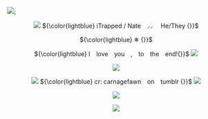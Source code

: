 ![](https://64.media.tumblr.com/9c95773f1099daf44c5c75e64cdb4490/c8ff52dcecff15cb-31/s1280x1920/f761327b5a4cd5258cf0d3ebe01564f828770f33.pnj);

<p align=center

![](https://64.media.tumblr.com/4dd8244dee8f3a5708c6cb156317b766/db7ce6708c01e3ab-73/s75x75_c1/58e35ae3e46819280697c35bcfdb4885a407228e.gifv) ${\color{lightblue} iTrapped / Nate　⸝⸝ 　He/They {}}$

<p align=center

${\color{lightblue} ❄︎ {}}$
  
<p align=center

${\color{lightblue} I　love　you　,　to　the　end!{}}$ ![](https://64.media.tumblr.com/32c65eea5f2eedec07737667681bc597/db7ce6708c01e3ab-83/s75x75_c1/1e58271c4a5c1a1709de0e95e497fd5e51a0eea4.gifv)

<p align=center

![](https://64.media.tumblr.com/6295e0f7996191a70ad157c849c0acf8/c8ff52dcecff15cb-0e/s1280x1920/f234953c9a29b19bf6755b48b43766f9984d8291.pnj)

<p align=center

![](https://64.media.tumblr.com/58e50e5e4bc433fdfe4b22de7d028a33/db7ce6708c01e3ab-70/s75x75_c1/4021fc74fde2fec190a08697f82e2426f5d4be86.webp) ${\color{lightblue} cr: carnagefawn　on　tumblr {}}$ ![](https://64.media.tumblr.com/58e50e5e4bc433fdfe4b22de7d028a33/db7ce6708c01e3ab-70/s75x75_c1/4021fc74fde2fec190a08697f82e2426f5d4be86.webp) 

<p align=center

![](https://64.media.tumblr.com/392c046f487bb3b26f8a6f42eb80e73c/db7ce6708c01e3ab-9f/s1280x1920/11c78d84ce5e37241552488701de6cdee82357ad.pnj)

<p align=center

![](https://64.media.tumblr.com/3de4bc189acf90a7ab6fb60c3a197718/2668c600fa71e48d-dc/s100x200/6e074f54ff1aacb363fb9037999b488e81174f8d.pnj)

<p align=center
